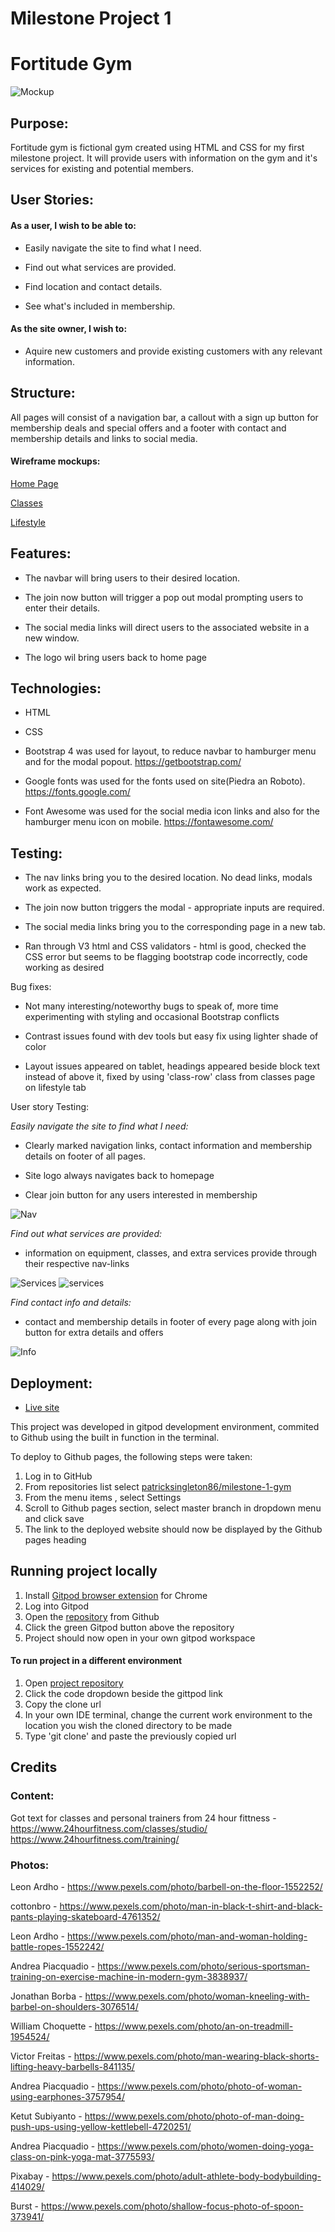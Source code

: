 # Milestone Project 1

# Fortitude Gym

![Mockup](assets/wireframes/mockup.png)

## Purpose:

Fortitude gym is fictional gym created using HTML and CSS for my first milestone project. It will provide users with information on the gym and it's services for existing and potential members.

## User Stories:

#### As a user, I wish to be able to: 

* Easily navigate the site to find what I need.

* Find out what services are provided.

* Find location and contact details.

* See what's included in membership.

#### As the site owner, I wish to:

* Aquire new customers and provide existing customers with any relevant information.

## Structure:

All pages will consist of a navigation bar, a callout with a sign up button for membership deals and special offers and a footer with contact and membership details and links to social media.

#### Wireframe mockups:

[Home Page](assets/wireframes/home.pdf)

[Classes](assets/wireframes/classes.pdf)

[Lifestyle](assets/wireframes/lifestyle.pdf)

## Features:

* The navbar will bring users to their desired location.

* The join now button will trigger a pop out modal prompting users to enter their details.

* The social media links will direct users to the associated website in a new window. 

* The logo wil bring users back to home page

## Technologies:

* HTML

* CSS

* Bootstrap 4 was used for layout, to reduce navbar to hamburger menu and for the modal popout. https://getbootstrap.com/

* Google fonts was used for the fonts used on site(Piedra an Roboto). https://fonts.google.com/

* Font Awesome was used for the social media icon links and also for the hamburger menu icon on mobile. https://fontawesome.com/

## Testing:

* The nav links bring you to the desired location. No dead links, modals work as expected.

* The join now button triggers the modal - appropriate inputs are required.

* The social media links bring you to the corresponding page in a new tab.

* Ran through V3 html and CSS validators - html is good, checked the CSS error but seems to be flagging bootstrap code incorrectly, code working as desired

Bug fixes:

* Not many interesting/noteworthy bugs to speak of, more time experimenting with styling and occasional Bootstrap conflicts

* Contrast issues found with dev tools but easy fix using lighter shade of color

* Layout issues appeared on tablet, headings appeared beside block text instead of above it, fixed by using 'class-row' class from classes page on lifestyle tab

User story Testing:

_Easily navigate the site to find what I need:_

* Clearly marked navigation links, contact information and membership details on footer of all pages.

* Site logo always navigates back to homepage

* Clear join button for any users interested in membership

![Nav](assets/images/readme/nav.png)

_Find out what services are provided:_

* information on equipment, classes, and extra services provide through their respective nav-links

![Services](assets/images/readme/services1.png)
![services](assets/images/readme/services2.png)

_Find contact info and details:_

* contact and membership details in footer of every page along with join button for extra details and offers

![Info](assets/images/readme/info.png)

## Deployment:

* [Live site](https://patricksingleton86.github.io/milestone-1-gym/)

This project was developed in gitpod development environment, commited to Github using the built in function in the terminal.

To deploy to Github pages, the following steps were taken:

1. Log in to GitHub
2. From repositories list select [patricksingleton86/milestone-1-gym](https://github.com/patricksingleton86/milestone-1-gym)
3. From the menu items , select Settings
4. Scroll to Github pages section, select master branch in dropdown menu and click save
5. The link to the deployed website should now be displayed by the Github pages heading

## Running project locally

1. Install [Gitpod browser extension](https://chrome.google.com/webstore/detail/gitpod-dev-environments-i/dodmmooeoklaejobgleioelladacbeki?hl=en) for Chrome
2. Log into Gitpod
3. Open the [repository](https://github.com/patricksingleton86/milestone-1-gym) from Github
4. Click the green Gitpod button above the repository
5. Project should now open in your own gitpod workspace

#### To run project in a different environment

1. Open [project repository](https://github.com/patricksingleton86/milestone-1-gym)
2. Click the code dropdown beside the gittpod link
3. Copy the clone url
4. In your own IDE terminal, change the current work environment to the location you wish the cloned directory to be made
5. Type 'git clone' and paste the previously copied url


## Credits

### Content:
Got text for classes and personal trainers from 24 hour fittness - https://www.24hourfitness.com/classes/studio/ https://www.24hourfitness.com/training/ 

### Photos:

Leon Ardho - https://www.pexels.com/photo/barbell-on-the-floor-1552252/

cottonbro - https://www.pexels.com/photo/man-in-black-t-shirt-and-black-pants-playing-skateboard-4761352/

Leon Ardho - https://www.pexels.com/photo/man-and-woman-holding-battle-ropes-1552242/

Andrea Piacquadio - https://www.pexels.com/photo/serious-sportsman-training-on-exercise-machine-in-modern-gym-3838937/

Jonathan Borba - https://www.pexels.com/photo/woman-kneeling-with-barbel-on-shoulders-3076514/

William Choquette - https://www.pexels.com/photo/an-on-treadmill-1954524/

Victor Freitas - https://www.pexels.com/photo/man-wearing-black-shorts-lifting-heavy-barbells-841135/

Andrea Piacquadio - https://www.pexels.com/photo/photo-of-woman-using-earphones-3757954/

Ketut Subiyanto - https://www.pexels.com/photo/photo-of-man-doing-push-ups-using-yellow-kettlebell-4720251/

Andrea Piacquadio - https://www.pexels.com/photo/women-doing-yoga-class-on-pink-yoga-mat-3775593/

Pixabay - https://www.pexels.com/photo/adult-athlete-body-bodybuilding-414029/

Burst - https://www.pexels.com/photo/shallow-focus-photo-of-spoon-373941/